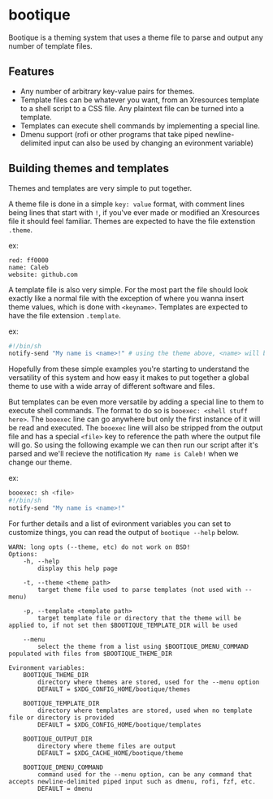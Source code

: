 # bootique

Bootique is a theming system that uses a theme file to parse and output any number of template files.

## Features
- Any number of arbitrary key-value pairs for themes.
- Template files can be whatever you want, from an Xresources template to a shell script to a CSS file. Any plaintext file can be turned into a template.
- Templates can execute shell commands by implementing a special line.
- Dmenu support (rofi or other programs that take piped newline-delimited input can also be used by changing an evironment variable)

## Building themes and templates
Themes and templates are very simple to put together.

A theme file is done in a simple `key: value` format, with comment lines being lines that start with `!`, if you've ever made or modified an Xresources file it should feel familiar. Themes are expected to have the file extenstion `.theme`.

ex:
```
red: ff0000
name: Caleb
website: github.com
```

A template file is also very simple. For the most part the file should look exactly like a normal file with the exception of where you wanna insert theme values, which is done with `<keyname>`. Templates are expected to have the file extension `.template`.

ex:
```sh
#!/bin/sh
notify-send "My name is <name>!" # using the theme above, <name> will be replaced with Caleb
```

Hopefully from these simple examples you're starting to understand the versatility of this system and how easy it makes to put together a global theme to use with a wide array of different software and files.

But templates can be even more versatile by adding a special line to them to execute shell commands. The format to do so is `booexec: <shell stuff here>`. The `booexec` line can go anywhere but only the first instance of it will be read and executed. The `booexec` line will also be stripped from the output file and has a special `<file>` key to reference the path where the output file will go. So using the following example we can then run our script after it's parsed and we'll recieve the notification `My name is Caleb!` when we change our theme.

ex:
```sh
booexec: sh <file>
#!/bin/sh
notify-send "My name is <name>!"
```

For further details and a list of evironment variables you can set to customize things, you can read the output of `bootique --help` below.
```
WARN: long opts (--theme, etc) do not work on BSD!
Options:
    -h, --help
    	display this help page

    -t, --theme <theme path>
    	target theme file used to parse templates (not used with --menu)

    -p, --template <template path>
    	target template file or directory that the theme will be applied to, if not set then $BOOTIQUE_TEMPLATE_DIR will be used

    --menu
    	select the theme from a list using $BOOTIQUE_DMENU_COMMAND populated with files from $BOOTIQUE_THEME_DIR

Evironment variables:
    BOOTIQUE_THEME_DIR
    	directory where themes are stored, used for the --menu option
        DEFAULT = $XDG_CONFIG_HOME/bootique/themes

    BOOTIQUE_TEMPLATE_DIR
    	directory where templates are stored, used when no template file or directory is provided
        DEFAULT = $XDG_CONFIG_HOME/bootique/templates

    BOOTIQUE_OUTPUT_DIR
    	directory where theme files are output
        DEFAULT = $XDG_CACHE_HOME/bootique/theme

    BOOTIQUE_DMENU_COMMAND
    	command used for the --menu option, can be any command that accepts newline-delimited piped input such as dmenu, rofi, fzf, etc.
        DEFAULT = dmenu
```
